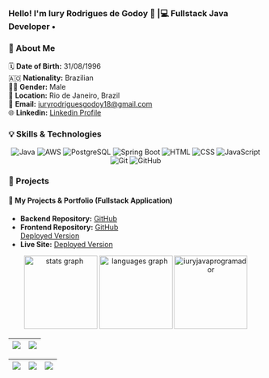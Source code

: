 ### Hello! I'm Iury Rodrigues de Godoy 👋 |💻 Fullstack Java Developer •

### 📌 About Me

🗓 **Date of Birth:** 31/08/1996  
🇦🇴 **Nationality:** Brazilian  
👨‍💻 **Gender:** Male  
📍 **Location:** Rio de Janeiro, Brazil  
📩 **Email:** iuryrodriguesgodoy18@gmail.com  
🌐 **Linkedin:** [Linkedin Profile](https://www.linkedin.com/in/iury-programador/)

### 💡 Skills & Technologies

<div align="center">
  <img src="https://img.shields.io/badge/Java-007396?style=for-the-badge&logo=java&logoColor=white" alt="Java">
  <img src="https://img.shields.io/badge/AWS-232F3E?style=for-the-badge&logo=amazon-aws&logoColor=white" alt="AWS">
  <img src="https://img.shields.io/badge/PostgreSQL-336791?style=for-the-badge&logo=postgresql&logoColor=white" alt="PostgreSQL">
  <img src="https://img.shields.io/badge/Spring%20Boot-6DB33F?style=for-the-badge&logo=spring-boot&logoColor=white" alt="Spring Boot">
  <img src="https://img.shields.io/badge/HTML-E34F26?style=for-the-badge&logo=html5&logoColor=white" alt="HTML">
  <img src="https://img.shields.io/badge/CSS-1572B6?style=for-the-badge&logo=css3&logoColor=white" alt="CSS">
  <img src="https://img.shields.io/badge/JavaScript-F7DF1E?style=for-the-badge&logo=javascript&logoColor=black" alt="JavaScript">
  <img src="https://img.shields.io/badge/Git-F05032?style=for-the-badge&logo=git&logoColor=white" alt="Git">
  <img src="https://img.shields.io/badge/GitHub-181717?style=for-the-badge&logo=github&logoColor=white" alt="GitHub">
</div>


### 🚀 Projects

#### **📌 My Projects & Portfolio (Fullstack Application)**  
- **Backend Repository:** [GitHub](https://github.com/iuryJavaProgramador/api-blog)  
- **Frontend Repository:** [GitHub](https://github.com/iuryJavaProgramador/Entrega01_Recode) <br> [Deployed Version](https://entrega01-recode.vercel.app/)  
- **Live Site:** [Deployed Version](https://portfolio-snowy-mu-86.vercel.app/)  


<!---
iuryJavaProgramador/iuryJavaProgramador is a ✨ special ✨ repository because its `README.md` (this file) appears on your GitHub profile.
You can click the Preview link to take a look at your changes.
--->

<div align="center">
  <img src="https://github-readme-stats.vercel.app/api?username=iuryjavaprogramador&show_icons=true&bg_color=00000000" height="145" alt="stats graph"/>
  <img src="https://github-readme-stats.vercel.app/api/top-langs?username=iuryjavaprogramador&locale=en&hide_title=false&layout=compact&card_width=320&langs_count=5&bg_color=00000000&hide_border=false" height="145" alt="languages graph"/>   
   <img src="https://github-readme-streak-stats.herokuapp.com/?user=iuryjavaprogramador&theme=tokyonight-duo" height="145" alt="iuryjavaprogramador" />
   
</div>



| ![](http://github-profile-summary-cards.vercel.app/api/cards/profile-details?username=iuryJavaProgramador&theme=chartreuse_dark) | ![](http://github-profile-summary-cards.vercel.app/api/cards/repos-per-language?username=iuryJavaProgramador&theme=chartreuse_dark) |
| :-: | :-: | 

| ![](http://github-profile-summary-cards.vercel.app/api/cards/most-commit-language?username=iuryJavaProgramador&theme=chartreuse_dark) | ![](http://github-profile-summary-cards.vercel.app/api/cards/stats?username=iuryJavaProgramador&theme=chartreuse_dark) | ![](http://github-profile-summary-cards.vercel.app/api/cards/productive-time?username=iuryJavaProgramador&theme=chartreuse_dark&utcOffset=8) |
| :-: | :-: | :-: | 
